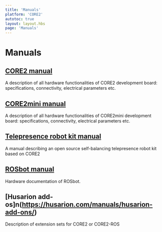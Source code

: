 ```yaml
---
title: 'Manuals'
platform: 'CORE2'
autotoc: true
layout: layout.hbs
page: 'Manuals'
---
```


# Manuals #

## [CORE2 manual](https://husarion.com/manuals/core2/) ##

A description of all hardware functionalities of CORE2 development board: specifications, connectivity, electrical parameters etc.

## [CORE2mini manual](https://husarion.com/manuals/core2mini/) ##

A description of all hardware functionalities of CORE2mini development board: specifications, connectivity, electrical parameters etc.

## [Telepresence robot kit manual](https://husarion.com/manuals/telepresence/) ##

A manual describing an open source self-balancing telepresence robot kit based on CORE2


## [ROSbot manual](https://husarion.com/manuals/rosbot-manual/) ##

Hardware documentation of ROSbot.

## [Husarion add-os]n(https://husarion.com/manuals/husarion-add-ons/) ##

Description of extension sets for CORE2 or CORE2-ROS
